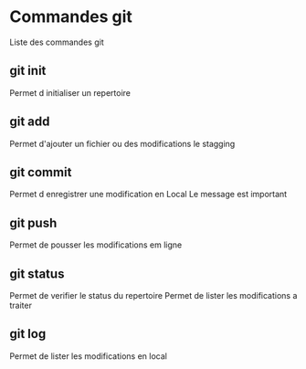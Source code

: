 # Commandes git

Liste des commandes git

## git init
Permet d initialiser un repertoire

## git add
Permet d'ajouter un fichier ou des modifications le stagging

## git commit
Permet d enregistrer une modification en Local
Le message est important

## git push
Permet de pousser les modifications em ligne
## git status
Permet de verifier le status du repertoire
Permet de lister les modifications a traiter

## git log
Permet de lister les modifications en local